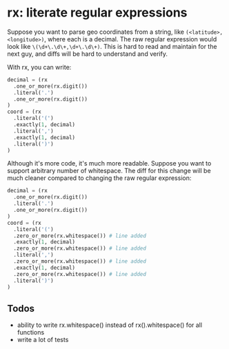 # rx: literate regular expressions

Suppose you want to parse geo coordinates from a string, like `(<latitude>,<longitude>)`, where each is a decimal. The raw regular expression would look like `\(\d+\.\d\+,\d+\.\d\+)`. This is hard to read and maintain for the next guy, and diffs will be hard to understand and verify.

With rx, you can write:

```python
decimal = (rx
  .one_or_more(rx.digit())
  .literal('.')
  .one_or_more(rx.digit())
)
coord = (rx
  .literal('(')
  .exactly(1, decimal)
  .literal(',')
  .exactly(1, decimal)
  .literal(')')
)
```

Although it's more code, it's much more readable. Suppose you want to support arbitrary number of whitespace. The diff for this change will be much cleaner compared to changing the raw regular expression:

```python
decimal = (rx
  .one_or_more(rx.digit())
  .literal('.')
  .one_or_more(rx.digit())
)
coord = (rx
  .literal('(')
  .zero_or_more(rx.whitespace()) # line added
  .exactly(1, decimal)
  .zero_or_more(rx.whitespace()) # line added
  .literal(',')
  .zero_or_more(rx.whitespace()) # line added
  .exactly(1, decimal)
  .zero_or_more(rx.whitespace()) # line added
  .literal(')')
)
```

Todos
-----

- ability to write rx.whitespace() instead of rx().whitespace() for all functions
- write a lot of tests
